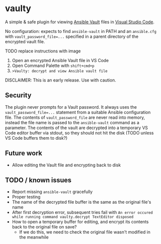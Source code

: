 # vaulty
A simple & safe plugin for viewing [Ansible Vault](https://docs.ansible.com/ansible/playbooks_vault.html)
files in [Visual Studio Code](https://code.visualstudio.com/).

No configuration: expects to find `ansible-vault` in PATH and an `ansible.cfg` with `vault_password_file=...`
specified in a parent directory of the encrypted vault file.

TODO replace instructions with image

1. Open an encrypted Ansible Vault file in VS Code
2. Open Command Palette with `shift+cmd+p`
3. `>Vaulty: decrypt and view Ansible vault file`

DISCLAIMER: This is an early release. Use with caution.

## Security

The plugin never prompts for a Vault password. It always uses the `vault_password_file=...` statement from a suitable Ansible configuration file. The contents of `vault_password_file` are never read into memory, instead the file name is passed to the `ansible-vault` command as a parameter. The contents of the vault are decrypted into a temporary VS Code editor buffer via stdout, so they should not hit the disk (TODO unless VS Code buffers them to disk?)

## Future work

- Allow editing the Vault file and encrypting back to disk

## TODO / known issues

- Report missing `ansible-vault` gracefully
- Proper testing
- The name of the decrypted file buffer is the same as the original file's name
- After first decryption error, subsequent tries fail with `An error occured while running command vaulty.decrypt TextEditor disposed`
- How to open a temporary buffer for editing, and encrypt its contents back to the original file on save?
  - If we do this, we need to check the original file wasn't modified in the meanwhile